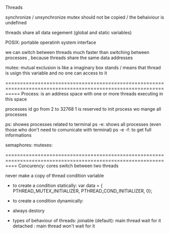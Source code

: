 Threads

synchronize / unsynchronize
mutex should not be copied / the behaiviour is undefined

threads share all data segement (global and static variables)

POSIX: portable operatinh system interface

we can switch between threads much faster than switching between processes , because threads share the same data addresses

mutex: mutual exclusion
    is like a imaginary box stands / means that thread is usign this variable and no one can access to it  

=================================================================================================================
Process:
    is an address space with one or more threads executing in this space

processes id go from 2 to 32768
1 is reserved to init process wo mange all processes

ps: showes processes related to terminal
ps -e: shows all processes (even those who don't need to comunicate with terminal)
ps -e -f: to get full informations

semaphores:
mutexes:

================================================================================================================
Concurency: cores switch between two threads

never make a copy of thread condition variable

- to create a condition statically:
        var data = {
            PTHREAD_MUTEX_INITIALIZER,
            PTHREAD_COND_INITIALIZER,
            0};

- to create a condition dynamically:
    
- always destory 

- types of behaviour of threads:
    joinable (default): main thread wait for it
    detached : main thread won't wait for it 